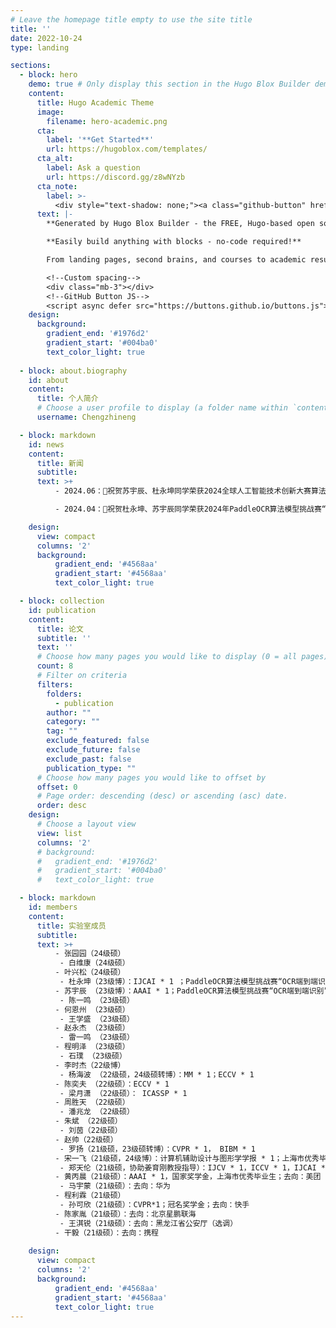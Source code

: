```yaml
---
# Leave the homepage title empty to use the site title
title: ''
date: 2022-10-24
type: landing

sections:
  - block: hero
    demo: true # Only display this section in the Hugo Blox Builder demo site
    content:
      title: Hugo Academic Theme
      image:
        filename: hero-academic.png
      cta:
        label: '**Get Started**'
        url: https://hugoblox.com/templates/
      cta_alt:
        label: Ask a question
        url: https://discord.gg/z8wNYzb
      cta_note:
        label: >-
          <div style="text-shadow: none;"><a class="github-button" href="https://github.com/HugoBlox/hugo-blox-builder" data-icon="octicon-star" data-size="large" data-show-count="true" aria-label="Star">Star Hugo Blox Builder</a></div><div style="text-shadow: none;"><a class="github-button" href="https://github.com/HugoBlox/theme-academic-cv" data-icon="octicon-star" data-size="large" data-show-count="true" aria-label="Star">Star the Academic template</a></div>
      text: |-
        **Generated by Hugo Blox Builder - the FREE, Hugo-based open source website builder trusted by 500,000+ sites.**

        **Easily build anything with blocks - no-code required!**

        From landing pages, second brains, and courses to academic resumés, conferences, and tech blogs.

        <!--Custom spacing-->
        <div class="mb-3"></div>
        <!--GitHub Button JS-->
        <script async defer src="https://buttons.github.io/buttons.js"></script>
    design:
      background:
        gradient_end: '#1976d2'
        gradient_start: '#004ba0'
        text_color_light: true
  
  - block: about.biography
    id: about
    content:
      title: 个人简介
      # Choose a user profile to display (a folder name within `content/authors/`)
      username: Chengzhineng

  - block: markdown
    id: news
    content:
      title: 新闻
      subtitle: 
      text: >+
          - 2024.06：🎉祝贺苏宇辰、杜永坤同学荣获2024全球人工智能技术创新大赛算法挑战赛“无人机视角下的双光目标检测”赛道一等奖

          - 2024.04：🎉祝贺杜永坤、苏宇辰同学荣获2024年PaddleOCR算法模型挑战赛“OCR端到端识别”赛道冠军

    design:
      view: compact
      columns: '2'
      background:
          gradient_end: '#4568aa'
          gradient_start: '#4568aa'
          text_color_light: true

  - block: collection
    id: publication
    content:
      title: 论文 
      subtitle: ''
      text: ''
      # Choose how many pages you would like to display (0 = all pages)
      count: 8
      # Filter on criteria
      filters:
        folders:
          - publication
        author: ""
        category: ""
        tag: ""
        exclude_featured: false
        exclude_future: false
        exclude_past: false
        publication_type: ""
      # Choose how many pages you would like to offset by
      offset: 0
      # Page order: descending (desc) or ascending (asc) date.
      order: desc
    design:
      # Choose a layout view
      view: list
      columns: '2'
      # background:
      #   gradient_end: '#1976d2'
      #   gradient_start: '#004ba0'
      #   text_color_light: true

  - block: markdown
    id: members
    content:
      title: 实验室成员
      subtitle: 
      text: >+  
          - 张园园（24级硕）
           - 白维康（24级硕）
          - 叶兴松（24级硕）
           - 杜永坤（23级博）：IJCAI * 1 ；PaddleOCR算法模型挑战赛“OCR端到端识别”赛道冠军；2024全球人工智能技术创新挑战赛一等奖
          - 苏宇辰 （23级博）：AAAI * 1；PaddleOCR算法模型挑战赛“OCR端到端识别”赛道冠军；2024全球人工智能技术创新挑战赛一等奖
           - 陈一鸣 （23级硕）
          - 何恩州 （23级硕）
           - 王学盛 （23级硕）
          - 赵永杰 （23级硕）
           - 雷一鸣 （23级硕）
          - 程明泽 （23级硕）
           - 石璞 （23级硕）
          - 李时杰（22级博）
           - 杨海波 （22级硕，24级硕转博）：MM * 1；ECCV * 1
          - 陈奕夫 （22级硕）：ECCV * 1
           - 梁月潇 （22级硕）： ICASSP * 1
          - 周胜天 （22级硕）
           - 潘兆龙 （22级硕）
          - 朱斌 （22级硕）
           - 刘茵（22级硕）
          - 赵帅（22级硕）
           - 罗扬（21级硕，23级硕转博）：CVPR * 1， BIBM * 1
          - 宋一飞（21级硕，24级博）：计算机辅助设计与图形学学报 * 1；上海市优秀毕业生
           - 郑天伦（21级硕，协助姜育刚教授指导）：IJCV * 1，ICCV * 1，IJCAI * 1；国家奖学金，上海市优秀毕业生；去向：宁波鄞州区人社局
          - 黄丙晨（21级硕）：AAAI * 1，国家奖学金，上海市优秀毕业生；去向：美团
           - 马宇蒙（21级硕）：去向：华为
          - 程利霖（21级硕）
           - 孙可欣（21级硕）：CVPR*1；冠名奖学金；去向：快手
          - 陈家胤（21级硕）：去向：北京星鹏联海
           - 王淇锐（21级硕）：去向：黑龙江省公安厅（选调）
          - 干毅（21级硕）：去向：携程
          
    design:
      view: compact
      columns: '2'
      background:
          gradient_end: '#4568aa'
          gradient_start: '#4568aa'
          text_color_light: true
---
```

